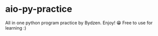 # aio-py-practice
All in one python program practice by Bydzen. Enjoy! 😁
Free to use for learning :)
